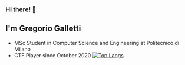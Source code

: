 ### Hi there! 👋

## I'm Gregorio Galletti
- MSc Student in Computer Science and Engineering at Politecnico di Milano
- CTF Player since October 2020
[![Top Langs](https://github-readme-stats.vercel.app/api/top-langs/?username=gregalletti&layout=compact)](https://github.com/anuraghazra/github-readme-stats)
